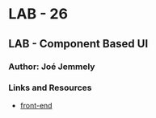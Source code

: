 # LAB - 26

## LAB - Component Based UI

### Author: Joé Jemmely

### Links and Resources
* [front-end](https://9twwv.codesandbox.io/)
